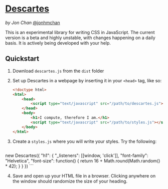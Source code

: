 # [Descartes](https://descartes.io/)
*by Jon Chan* [@jonhmchan](http://twitter.com/jonhmchan/)

This is an experimental library for writing CSS in JavaScript. The current version is a beta and highly unstable, with changes happening on a daily basis. It is actively being developed with your help.

## Quickstart

1. Download `descartes.js` from the `dist` folder
2. Set up Descartes in a webpage by inserting it in your `<head>` tag, like so:

    ```html
	<!doctype html>
	<html>
		<head>
			<script type="text/javascript" src="/path/to/descartes.js"></script>
		</head>
		<body>
			<h1>I compute, therefore I am.</h1>
			<script type="text/javascript" src="/path/to/styles.js"></script>
		</body>
	</html>
    ```

3. Create a `styles.js` where you will write your styles. Try the following:

    ```javascript
new Descartes({
		"h1": {
			"_listeners": [[window, 'click']],
			"font-family": "Helvetica",
			"font-size": function() {
				return 16 + Math.round(Math.random() * 42);
			}
		}
})
    ```

4. Save and open up your HTML file in a browser. Clicking anywhere on the window should randomize the size of your heading.
